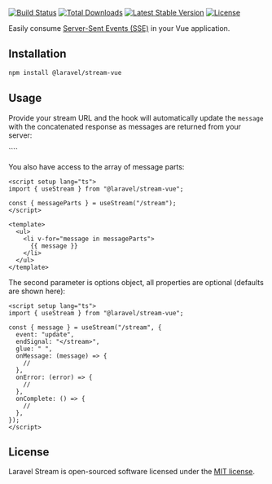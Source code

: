 <p align="left">
<a href="https://github.com/laravel/stream/actions/workflows/tests.yml"><img src="https://github.com/laravel/stream/actions/workflows/tests.yml/badge.svg" alt="Build Status"></a>
<a href="https://www.npmjs.com/package/@laravel/stream-vue"><img src="https://img.shields.io/npm/dt/@laravel/stream-vue" alt="Total Downloads"></a>
<a href="https://www.npmjs.com/package/@laravel/stream-vue"><img src="https://img.shields.io/npm/v/@laravel/stream-vue" alt="Latest Stable Version"></a>
<a href="https://www.npmjs.com/package/@laravel/stream-vue"><img src="https://img.shields.io/npm/l/@laravel/stream-vue" alt="License"></a>
</p>

Easily consume [Server-Sent Events (SSE)](https://laravel.com/docs/responses#event-streams) in your Vue application.

## Installation

```bash
npm install @laravel/stream-vue
```

## Usage

Provide your stream URL and the hook will automatically update the `message` with the concatenated response as messages are returned from your server:

<script setup lang="ts">
import { useStream } from "@laravel/stream-vue";

const { message } = useStream("/stream");
</script>

<template>
    <div>{{ message }}</div>
</template>
````

You also have access to the array of message parts:

```vue
<script setup lang="ts">
import { useStream } from "@laravel/stream-vue";

const { messageParts } = useStream("/stream");
</script>

<template>
  <ul>
    <li v-for="message in messageParts">
      {{ message }}
    </li>
  </ul>
</template>
```

The second parameter is options object, all properties are optional (defaults are shown here):

```vue
<script setup lang="ts">
import { useStream } from "@laravel/stream-vue";

const { message } = useStream("/stream", {
  event: "update",
  endSignal: "</stream>",
  glue: " ",
  onMessage: (message) => {
    //
  },
  onError: (error) => {
    //
  },
  onComplete: () => {
    //
  },
});
</script>
```

## License

Laravel Stream is open-sourced software licensed under the [MIT license](LICENSE.md).
